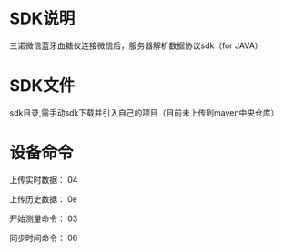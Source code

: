 # SDK说明
三诺微信蓝牙血糖仪连接微信后，服务器解析数据协议sdk（for JAVA）
# SDK文件
sdk目录,需手动sdk下载并引入自己的项目（目前未上传到maven中央仓库）
# 设备命令
上传实时数据： 04

上传历史数据： 0e

开始测量命令： 03

同步时间命令： 06




